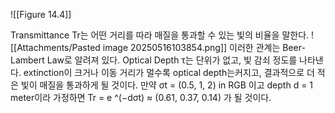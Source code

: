 ![[Figure 14.4]]

Transmittance Tr는 어떤 거리를 따라 매질을 통과할 수 있는 빛의 비율을 말한다.
![[Attachments/Pasted image 20250516103854.png]]
이러한 관계는 Beer-Lambert Law로 알려져 있다.  Optical Depth τ는 단위가 없고, 빛 감쇠 정도를 나타낸다. extinction이 크거나 이동 거리가 멀수록 optical depth는커지고, 결과적으로 더 적은 빛이 매질을 통과하게 될 것이다. 만약 σt = (0.5, 1, 2) in RGB 이고 depth d = 1 meter이라 가정하면  Tr = e ^(−dσt) ≈ (0.61, 0.37, 0.14) 가 될 것이다.